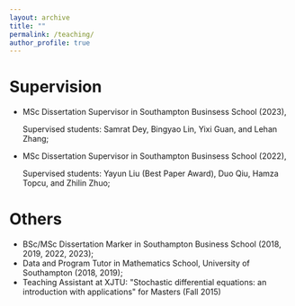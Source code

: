 ```yaml
---
layout: archive
title: ""
permalink: /teaching/
author_profile: true
---
```



Supervision
======

- MSc Dissertation Supervisor in Southampton Businsess School (2023),
  
  Supervised students: Samrat Dey, Bingyao Lin, Yixi Guan, and Lehan Zhang; 

- MSc Dissertation Supervisor in Southampton Businsess School (2022),
  
  Supervised students: Yayun Liu (Best Paper Award), Duo Qiu, Hamza Topcu, and Zhilin Zhuo; 


Others
======

- BSc/MSc Dissertation Marker in Southampton Business School (2018, 2019, 2022, 2023);
- Data and Program Tutor in Mathematics School, University of Southampton (2018, 2019);
- Teaching Assistant at XJTU: "Stochastic differential equations: an introduction with applications" for Masters (Fall 2015)
